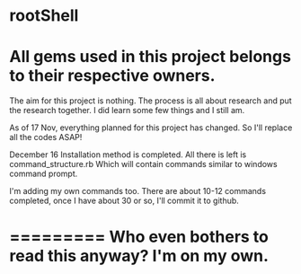 rootShell
=========
All gems used in this project belongs to their respective owners.
=========
The aim for this project is nothing.
The process is all about research and put the research together. I did learn some few things and I still am.

As of 17 Nov, everything planned for this project has changed. So I'll replace all the codes ASAP!

December 16
Installation method is completed.
All there is left is command_structure.rb
Which will contain commands similar to windows command prompt.

I'm adding my own commands too. There are about 10-12 commands completed, once I have about 30 or so, I'll commit it to github.

=========
Who even bothers to read this anyway?
I'm on my own.
=========